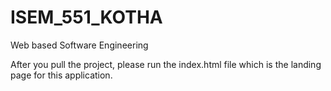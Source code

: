 # ISEM_551_KOTHA
Web based Software Engineering

After you pull the project, please run the index.html file which is the landing page for this application.
